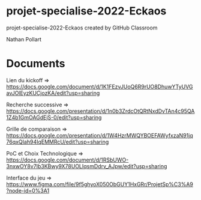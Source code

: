 # projet-specialise-2022-Eckaos
projet-specialise-2022-Eckaos created by GitHub Classroom

Nathan Pollart

# Documents

Lien du kickoff => https://docs.google.com/document/d/1K1FEzvJUoQ6R9rUO8DhuwYTyUVGavJOlEyzKUCjozKA/edit?usp=sharing

Recherche successive => https://docs.google.com/presentation/d/1n0b3ZrdcOtQRtNxdDvTAn4c95QA1Z4b1GmOAGdEjS-0/edit?usp=sharing

Grille de comparaison => https://docs.google.com/presentation/d/1W4HzrMWQYBOEFAWyfxzaN91jq76qxQIah94IqEMMRcU/edit?usp=sharing

PoC et Choix Technologique => https://docs.google.com/document/d/1RSbUWO-3nxwOY8v7Ib3KBwy9X78UOLIqsmDdrv_AJpw/edit?usp=sharing

Interface du jeu => https://www.figma.com/file/9f5ghyoX050ObGUY1HxGRr/ProjetSp%C3%A9?node-id=0%3A1
